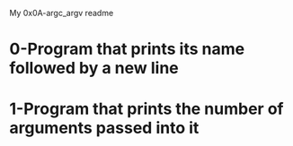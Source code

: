 My 0x0A-argc_argv readme
# 0-Program that prints its name followed by a new line
# 1-Program that prints the number of arguments passed into it

